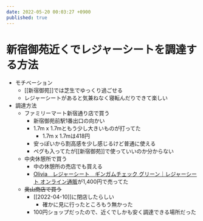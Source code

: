 ```yaml
---
date: 2022-05-20 00:03:27 +0900
published: true
---
```


# 新宿御苑近くでレジャーシートを調達する方法

- モチベーション
  - [[新宿御苑]]では芝生でゆっくり過ごせる
  - レジャーシートがあると気兼ねなく寝転んだりできて楽しい
- 調達方法
  - ファミリーマート新宿通り店で買う
    - 新宿御苑前駅1番出口の向かい
    - 1.7m x 1.7mともう少し大きいものが打ってた
      - 1.7m x 1.7mは418円
    - 安っぽいから割高感を少し感じるけど普通に使える
    - ペグも入ってたが[[新宿御苑]]で使っていいのか分からない
  - 中央休憩所で買う
    - 中の休憩所の売店でも買える
    - [Olivia　レジャーシート　ギンガムチェック グリーン｜レジャーシート オンライン通販](https://www.amazon.co.jp/dp/B0819WPJPM)が1,400円で売ってた
  - ~~奥山商店で買う~~
    - [[2022-04-10]]に閉店したらしい
      - 確かに見に行ったところもう無かった
    - 100円ショップだったので、近くでしかも安く調達できる場所だった
